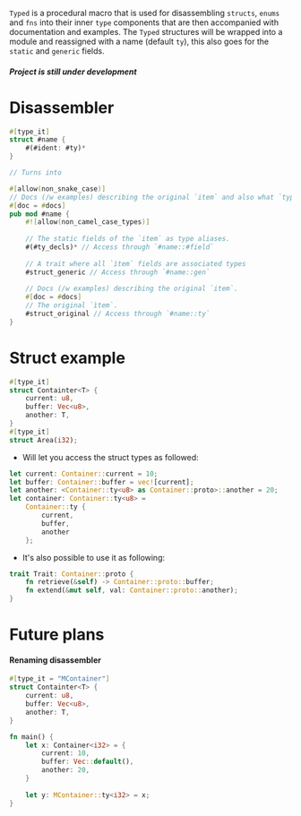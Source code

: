 
`Typed` is a procedural macro that is used for disassembling `structs`, `enums` and `fns` into their inner `type` components that are then accompanied with documentation and examples. The `Typed` structures will be wrapped into a module and reassigned with a name (default `ty`), this also goes for the `static` and `generic` fields.


#### *Project is still under development*

# Disassembler
```rust
#[type_it]
struct #name {
    #(#ident: #ty)*
}

// Turns into

#[allow(non_snake_case)]
// Docs (/w examples) describing the original `item` and also what `types` are available to use.
#[doc = #docs] 
pub mod #name {
    #![allow(non_camel_case_types)]
    
    // The static fields of the `item` as type aliases.
    #(#ty_decls)* // Access through `#name::#field`
    
    // A trait where all `ìtem` fields are associated types
    #struct_generic // Access through `#name::gen`
    
    // Docs (/w examples) describing the original `item`.
    #[doc = #docs]
    // The original `ìtem`.
    #struct_original // Access through `#name::ty`
}
```


# Struct example
```rust
#[type_it]
struct Containter<T> {
    current: u8,
    buffer: Vec<u8>,
    another: T,
}
#[type_it]
struct Area(i32);
```
- Will let you access the struct types as followed:
```rust
let current: Container::current = 10;
let buffer: Container::buffer = vec![current];
let another: <Container::ty<u8> as Container::proto>::another = 20;
let container: Container::ty<u8> = 
    Container::ty {
        current,
        buffer,
        another
    };
```
- It's also possible to use it as following:
```rust
trait Trait: Container::proto {
    fn retrieve(&self) -> Container::proto::buffer;
    fn extend(&mut self, val: Container::proto::another); 
}
```

# Future plans 
#### Renaming disassembler
```rust
#[type_it = "MContainer"]
struct Containter<T> {
    current: u8,
    buffer: Vec<u8>,
    another: T,
}

fn main() {
    let x: Container<i32> = {
        current: 10,
        buffer: Vec::default(),
        another: 20,
    }
    
    let y: MContainer::ty<i32> = x;
}
```

